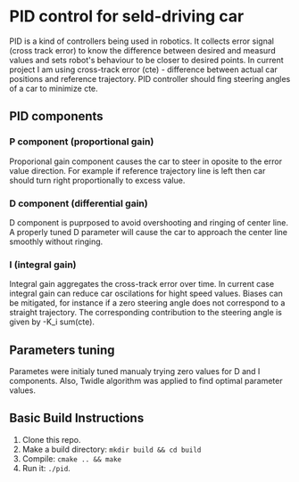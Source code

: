 # PID control for seld-driving car

PID is a kind of controllers being used in robotics. It collects error signal (cross track error) to know the difference between desired and measurd values and sets robot's behaviour to be closer to desired points. In current project I am using cross-track error (cte) - difference between actual car positions and reference trajectory. PID controller should fing steering angles of a car to minimize cte.

## PID components

### P component (proportional gain)

Proporional gain component causes the car to steer in oposite to the error value direction. For example if reference trajectory line is left then car should turn right proportionally to excess value. 

### D component (differential gain)

D component is puprposed to avoid overshooting and ringing of center line. A properly tuned D parameter will cause the car to approach the center line smoothly without ringing.

### I (integral gain)

Integral gain aggregates the cross-track error over time. In current case integral gain can reduce car oscilations for hight speed values. Biases can be mitigated, for instance if a zero steering angle does not correspond to a straight trajectory. The corresponding contribution to the steering angle is given by -K_i sum(cte). 

## Parameters tuning
Parametes were initialy tuned manualy trying zero values for D and I components. Also, Twidle algorithm was applied to find optimal parameter values.

## Basic Build Instructions

1. Clone this repo.
2. Make a build directory: `mkdir build && cd build`
3. Compile: `cmake .. && make`
4. Run it: `./pid`. 



